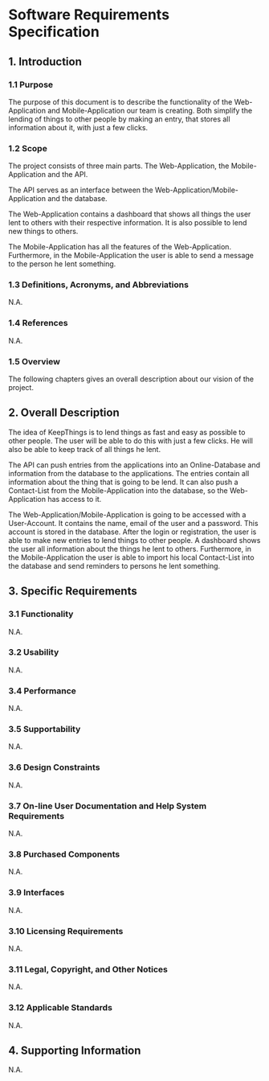 # Software Requirements Specification


## 1. Introduction

### 1.1	Purpose
The purpose of this document is to describe the functionality of the Web-Application and Mobile-Application our team is creating. Both simplify the lending of things to other people by making an entry, that stores all information about it, with just a few clicks.

### 1.2	Scope
The project consists of three main parts. The Web-Application, the Mobile-Application and the API.

The API serves as an interface between the Web-Application/Mobile-Application and the database.

The Web-Application contains a dashboard that shows all things the user lent to others with their respective information. It is also possible to lend new things to others. 

The Mobile-Application has all the features of the Web-Application. Furthermore, in the Mobile-Application the user is able to send a message to the person he lent something.


### 1.3	Definitions, Acronyms, and Abbreviations
N.A.

### 1.4	References
N.A.

### 1.5	Overview
The following chapters gives an overall description about our vision of the project.


## 2. Overall Description
The idea of KeepThings is to lend things as fast and easy as possible to other people. The user will be able to do this with just a few clicks. He will also be able to keep track of all things he lent.

The API can push entries from the applications into an Online-Database and information from the database to the applications. The entries contain all information about the thing that is going to be lend. It can also push a Contact-List from the Mobile-Application into the database, so the Web-Application has access to it.

The Web-Application/Mobile-Application is going to be accessed with a User-Account. It contains the name, email of the user and a password. This account is stored in the database. After the login or registration, the user is able to make new entries to lend things to other people. A dashboard shows the user all information about the things he lent to others. Furthermore, in the Mobile-Application the user is able to import his local Contact-List into the database and send reminders to persons he lent something.


## 3. Specific Requirements

### 3.1	Functionality
N.A.

### 3.2	Usability 
N.A.

### 3.4	Performance
N.A.

### 3.5	Supportability
N.A.

### 3.6	Design Constraints
N.A.

### 3.7	On-line User Documentation and Help System Requirements
N.A.

### 3.8	Purchased Components
N.A.

### 3.9	Interfaces
N.A.

### 3.10 Licensing Requirements
N.A.

### 3.11 Legal, Copyright, and Other Notices
N.A.

### 3.12 Applicable Standards
N.A.

## 4. Supporting Information
N.A.
